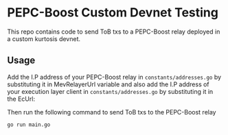 # PEPC-Boost Custom Devnet Testing

This repo contains code to send ToB txs to a PEPC-Boost relay deployed in a custom kurtosis devnet.

## Usage

Add the I.P address of your PEPC-Boost relay in `constants/addresses.go` by substituting it in MevRelayerUrl variable and also add the I.P address of your
execution layer client in `constants/addresses.go` by substituting it in the EcUrl:

Then run the following command to send ToB txs to the PEPC-Boost relay

```bash
go run main.go
```